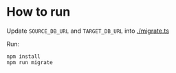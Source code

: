 # How to run

Update `SOURCE_DB_URL` and `TARGET_DB_URL` into [./migrate.ts](migrate.ts)

Run:
```
npm install
npm run migrate
```
